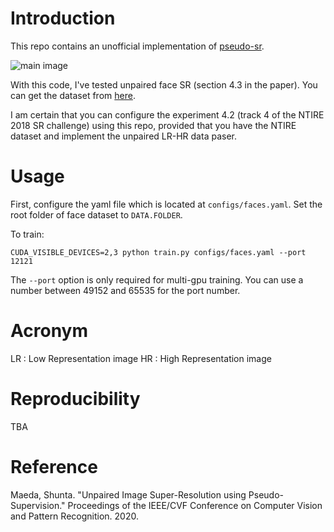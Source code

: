# Introduction

This repo contains an unofficial implementation of [pseudo-sr](https://openaccess.thecvf.com/content_CVPR_2020/papers/Maeda_Unpaired_Image_Super-Resolution_Using_Pseudo-Supervision_CVPR_2020_paper.pdf).

![main image](./misc/figure.PNG)

With this code, I've tested unpaired face SR (section 4.3 in the paper). You can get the dataset from [here](https://github.com/jingyang2017/Face-and-Image-super-resolution).

I am certain that you can configure the experiment 4.2 (track 4 of the NTIRE 2018 SR challenge) using this repo, provided that you have the NTIRE dataset and implement the unpaired LR-HR data paser.

# Usage

First, configure the yaml file which is located at `configs/faces.yaml`. Set the root folder of face dataset to `DATA.FOLDER`.

To train:
```
CUDA_VISIBLE_DEVICES=2,3 python train.py configs/faces.yaml --port 12121
```

The `--port` option is only required for multi-gpu training.
You can use a number between 49152 and 65535 for the port number.
# Acronym

LR : Low Representation image
HR : High Representation image

# Reproducibility

TBA

# Reference

Maeda, Shunta. "Unpaired Image Super-Resolution using Pseudo-Supervision." Proceedings of the IEEE/CVF Conference on Computer Vision and Pattern Recognition. 2020.